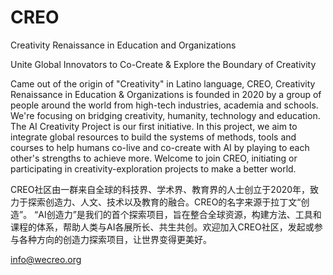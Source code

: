# CREO
Creativity Renaissance in Education and Organizations

Unite Global Innovators to Co-Create & Explore the Boundary of Creativity

Came out of the origin of "Creativity" in Latino language, CREO, Creativity Renaissance in Education & Organizations is founded in 2020 by a group of people around the world from high-tech industries, academia and schools. We're focusing on bridging creativity, humanity, technology and education.
The AI Creativity Project is our first initiative. In this project, we aim to integrate global resources to build the systems of methods, tools and courses to help humans co-live and co-create with AI by playing to each other's strengths to achieve more. Welcome to join CREO, initiating or participating in creativity-exploration projects to make a better world.

CREO社区由一群来自全球的科技界、学术界、教育界的人士创立于2020年，致力于探索创造力、人文、技术以及教育的融合。CREO的名字来源于拉丁文“创造”。
“AI创造力”是我们的首个探索项目，旨在整合全球资源，构建方法、工具和课程的体系，帮助人类与AI各展所长、共生共创。欢迎加入CREO社区，发起或参与各种方向的创造力探索项目，让世界变得更美好。

info@wecreo.org
